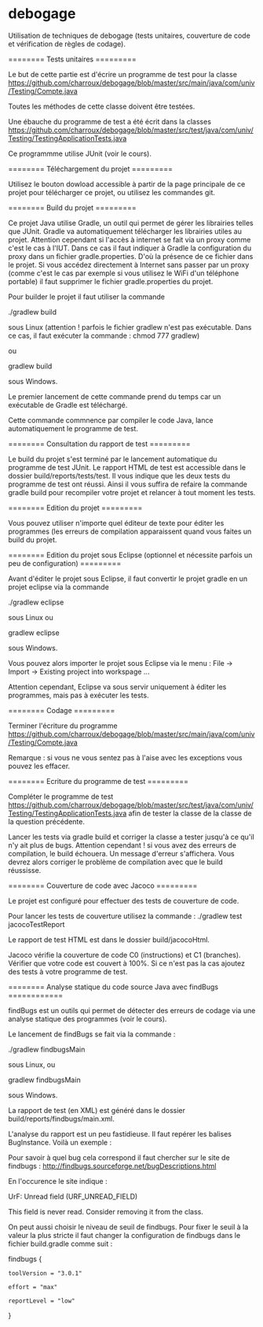 debogage
========

Utilisation de techniques de debogage (tests unitaires, couverture de code et vérification de règles de codage).

======== Tests unitaires =========

Le but de cette partie est d'écrire un programme de test pour la classe https://github.com/charroux/debogage/blob/master/src/main/java/com/univ/Testing/Compte.java

Toutes les méthodes de cette classe doivent être testées.

Une ébauche du programme de test a été écrit dans la classes https://github.com/charroux/debogage/blob/master/src/test/java/com/univ/Testing/TestingApplicationTests.java

Ce programmme utilise JUnit (voir le cours).

======== Téléchargement du projet =========

Utilisez le bouton dowload accessible à partir de la page principale de ce projet pour télécharger ce projet, ou utilisez les commandes git.

======== Build du projet =========

Ce projet Java utilise Gradle, un outil qui permet de gérer les librairies telles que JUnit. Gradle va automatiquement télécharger les librairies utiles au projet. Attention cependant si l'accès à internet se fait via un proxy comme c'est le cas à l'IUT. Dans ce cas il faut indiquer à Gradle la configuration du proxy dans un fichier gradle.properties. D'où la présence de ce fichier dans le projet. Si vous accédez directement à Internet sans passer par un proxy (comme c'est le cas par exemple si vous utilisez le WiFi d'un téléphone portable) il faut supprimer le fichier gradle.properties du projet. 

Pour builder le projet il faut utiliser la commande 

./gradlew build			

sous Linux (attention ! parfois le fichier gradlew n'est pas exécutable. Dans ce cas, il faut exécuter la commande : chmod 777 gradlew)

ou

gradlew build			

sous Windows. 

Le premier lancement de cette commande prend du temps car un exécutable de Gradle est téléchargé.

Cette commande commnence par compiler le code Java, lance automatiquement le programme de test. 

======== Consultation du rapport de test =========

Le build du projet s'est terminé par le lancement automatique du programme de test JUnit. Le rapport HTML de test est accessible dans le dossier build/reports/tests/test. Il vous indique que les deux tests du programme de test ont réussi. Ainsi il vous suffira de refaire la commande gradle build pour recompiler votre projet et relancer à tout moment les tests.

======== Edition du projet =========

Vous pouvez utiliser n'importe quel éditeur de texte pour éditer les programmes (les erreurs de compilation apparaissent quand vous faites un build du projet.

======== Edition du projet sous Eclipse (optionnel et nécessite parfois un peu de configuration) =========

Avant d'éditer le projet sous Eclipse, il faut convertir le projet gradle en un projet eclipse via la commande

./gradlew eclipse		

sous Linux ou

gradlew eclipse		

sous Windows.

Vous pouvez alors importer le projet sous Eclipse via le menu : File -> Import -> Existing project into workspage ...

Attention cependant, Eclipse va sous servir uniquement à éditer les programmes, mais pas à exécuter les tests.

======== Codage =========

Terminer l'écriture du programme https://github.com/charroux/debogage/blob/master/src/main/java/com/univ/Testing/Compte.java

Remarque : si vous ne vous sentez pas  à l'aise avec les exceptions vous pouvez les effacer.

======== Ecriture du programme de test =========

Compléter le programme de test https://github.com/charroux/debogage/blob/master/src/test/java/com/univ/Testing/TestingApplicationTests.java
afin de tester la classe de la classe de la question précédente.

Lancer les tests via gradle build et corriger la classe a tester jusqu'à ce qu'il n'y ait plus de bugs. Attention cependant ! si vous avez des erreurs de compilation, le build échouera. Un message d'erreur s'affichera. Vous devrez alors corriger le problème de compilation avec que le build réussisse.

======== Couverture de code avec Jacoco =========

Le projet est configuré pour effectuer des tests de couverture de code. 

Pour lancer les tests de couverture utilisez la commande : ./gradlew test jacocoTestReport

Le rapport de test HTML est dans le dossier build/jacocoHtml.

Jacoco vérifie la couverture de code C0 (instructions) et C1 (branches). Vérifier que votre code est couvert à 100%. Si ce n'est pas la cas ajoutez des tests à votre programme de test.

======== Analyse statique du code source Java avec findBugs ============

findBugs est un outils qui permet de détecter des erreurs de codage via une analyse statique des programmes (voir le cours).

Le lancement de findBugs se fait via la commande :

./gradlew findbugsMain

sous Linux, ou 

gradlew findbugsMain

sous Windows.

La rapport de test (en XML) est généré dans le dossier build/reports/findbugs/main.xml.

L'analyse du rapport est un peu fastidieuse. Il faut repérer les balises BugInstance. Voilà un exemple :

<BugInstance type="URF_UNREAD_FIELD" priority="2" rank="18" abbrev="UrF" category="PERFORMANCE">
  
Pour savoir à quel bug cela correspond il faut chercher sur le site de findbugs : http://findbugs.sourceforge.net/bugDescriptions.html

En l'occurence le site indique :

UrF: Unread field (URF_UNREAD_FIELD)

This field is never read.  Consider removing it from the class.

On peut aussi choisir le niveau de seuil de findbugs. Pour fixer le seuil à la valeur la plus stricte il faut changer la configuration de findbugs dans le fichier build.gradle comme suit :

findbugs {

	toolVersion = "3.0.1"

	effort = "max"
	
	reportLevel = "low"
	
}
